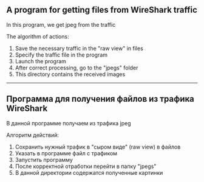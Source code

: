 A program for getting files from WireShark traffic
-----------------------------------------------------
In this program, we get jpeg from the traffic

The algorithm of actions:
1. Save the necessary traffic in the "raw view" in files
2. Specify the traffic file in the program
3. Launch the program
4. After correct processing, go to the "jpegs" folder
5. This directory contains the received images

-----------------------------------------------------
Программа для получения файлов из трафика WireShark
-----------------------------------------------------
В данной программе получаем из трафика jpeg

Алгоритм действий:
1. Сохранить нужный трафик в "сыром виде" (raw view) в файлов
2. Указать в программе файл с трафиком
3. Запустить программу
4. После корректной отработки перейти в папку "jpegs"
5. В данной директории содержатся полученные картинки
